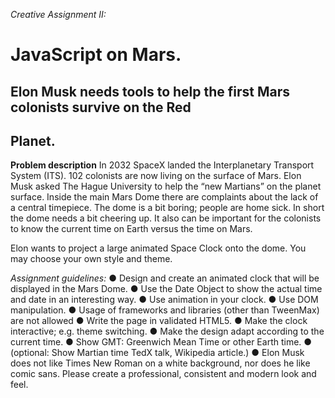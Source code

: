 _Creative Assignment II:_

# JavaScript on Mars.

## Elon Musk needs tools to help the first Mars colonists survive on the Red

## Planet.

**Problem description**
In 2032 SpaceX landed the Interplanetary Transport System (ITS). 102 colonists are
now living on the surface of Mars. Elon Musk asked The Hague University to help the
“new Martians” on the planet surface. Inside the main Mars Dome there are
complaints about the lack of a central timepiece. The dome is a bit boring; people are
home sick. In short the dome needs a bit cheering up. It also can be important for the
colonists to know the current time on Earth versus the time on Mars.

Elon wants to project a large animated Space Clock onto the dome. You may choose
your own style and theme.

_Assignment guidelines:_
● Design and create an animated clock that will be displayed in the Mars
Dome.
● Use the Date Object to show the actual time and date in an interesting way.
● Use animation in your clock.
● Use DOM manipulation.
● Usage of frameworks and libraries (other than TweenMax) are not allowed
● Write the page in validated HTML5.
● Make the clock interactive; e.g. theme switching.
● Make the design adapt according to the current time.
● Show GMT: Greenwich Mean Time or other Earth time.
● (optional: Show Martian time TedX talk, Wikipedia article.)
● Elon Musk does not like Times New Roman on a white background, nor
does he like comic sans. Please create a professional, consistent and
modern look and feel.


